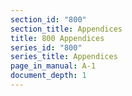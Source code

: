 ```yaml
---
section_id: "800"
section_title: Appendices
title: 800 Appendices
series_id: "800"
series_title: Appendices
page_in_manual: A-1
document_depth: 1
---
```

